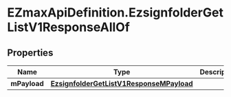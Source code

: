 # EZmaxApiDefinition.EzsignfolderGetListV1ResponseAllOf

## Properties

Name | Type | Description | Notes
------------ | ------------- | ------------- | -------------
**mPayload** | [**EzsignfolderGetListV1ResponseMPayload**](EzsignfolderGetListV1ResponseMPayload.md) |  | 



